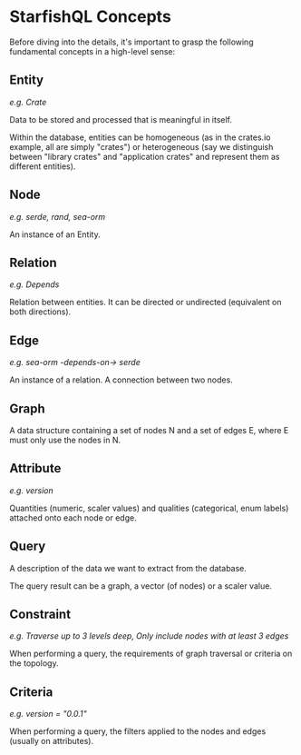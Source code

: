 # StarfishQL Concepts

Before diving into the details, it's important to grasp the following fundamental concepts in a high-level sense:

## Entity

*e.g. Crate*

Data to be stored and processed that is meaningful in itself.

Within the database, entities can be homogeneous (as in the crates.io example, all are simply "crates") or heterogeneous (say we distinguish between "library crates" and "application crates" and represent them as different entities). 

## Node

*e.g. serde, rand, sea-orm*

An instance of an Entity.

## Relation

*e.g. Depends*

Relation between entities. It can be directed or undirected (equivalent on both directions).

## Edge

*e.g. sea-orm -depends-on-> serde*

An instance of a relation. A connection between two nodes.

## Graph

A data structure containing a set of nodes N and a set of edges E, where E must only use the nodes in N.

## Attribute

*e.g. version*

Quantities (numeric, scaler values) and qualities (categorical, enum labels) attached onto each node or edge.

## Query

A description of the data we want to extract from the database.

The query result can be a graph, a vector (of nodes) or a scaler value. 

## Constraint

*e.g. Traverse up to 3 levels deep, Only include nodes with at least 3 edges*

When performing a query, the requirements of graph traversal or criteria on the topology. 

## Criteria

*e.g. version = "0.0.1"*

When performing a query, the filters applied to the nodes and edges (usually on attributes).
